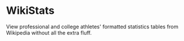 # WikiStats
View professional and college athletes' formatted statistics tables from Wikipedia without all the extra fluff.